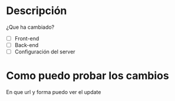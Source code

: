 # Descripción
¿Que ha cambiado?
- [ ] Front-end
- [ ] Back-end
- [ ] Configuración del server
# Como puedo probar los cambios
En que url y forma puedo ver el update
